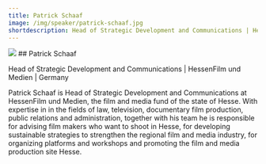 ```yaml
---
title: Patrick Schaaf
image: /img/speaker/patrick-schaaf.jpg
shortdescription: Head of Strategic Development and Communications | HessenFilm und Medien | Germany
---
```

<img src="/img/speaker/patrick-schaaf.jpg">
## Patrick Schaaf

Head of Strategic Development and Communications | HessenFilm und Medien | Germany

Patrick Schaaf is Head of Strategic Development and Communications at HessenFilm und Medien, the film and media fund of the state of Hesse. With expertise in in the fields of law, television, documentary film production, public relations and administration, together with his team he is responsible for advising film makers who want to shoot in Hesse, for developing sustainable strategies to strengthen the regional film and media industry, for organizing platforms and workshops and promoting the film and media production site Hesse.
